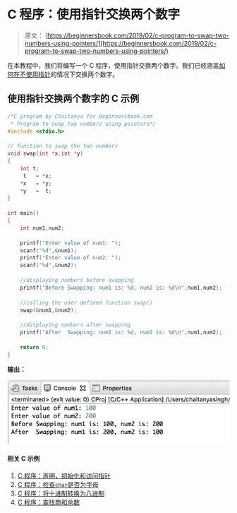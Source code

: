 # C 程序：使用指针交换两个数字

> 原文： [https://beginnersbook.com/2019/02/c-program-to-swap-two-numbers-using-pointers/](https://beginnersbook.com/2019/02/c-program-to-swap-two-numbers-using-pointers/)

在本教程中，我们将编写一个 C 程序，使用指针交换两个数字。我们已经涵盖[如何在不使用指针](https://beginnersbook.com/2017/09/c-program-to-swap-two-numbers/)的情况下交换两个数字。

## 使用指针交换两个数字的 C 示例

```c
/*C program by Chaitanya for beginnersbook.com
 * Program to swap two numbers using pointers*/
#include <stdio.h>

// function to swap the two numbers
void swap(int *x,int *y)
{
    int t;
     t   = *x;
    *x   = *y;
    *y   =  t;
}

int main()
{
    int num1,num2;

    printf("Enter value of num1: ");
    scanf("%d",&num1);
    printf("Enter value of num2: ");
    scanf("%d",&num2);

    //displaying numbers before swapping
    printf("Before Swapping: num1 is: %d, num2 is: %d\n",num1,num2);

    //calling the user defined function swap()
    swap(&num1,&num2);

    //displaying numbers after swapping
    printf("After  Swapping: num1 is: %d, num2 is: %d\n",num1,num2);

    return 0;
}
```

**输出：**

![C Program to swap two numbers using pointers](img/272678b41ab016461c011f3619ccddb3.jpg)

#### 相关 C 示例

1.  [C 程序：声明，初始化和访问指针](https://beginnersbook.com/2019/02/c-program-to-create-initialize-and-access-a-pointer-variable/)
2.  [C 程序：检查`char`是否为字母](https://beginnersbook.com/2017/09/c-program-to-check-whether-a-character-is-an-alphabet-or-not/)
3.  [C 程序：将十进制转换为八进制](https://beginnersbook.com/2017/09/c-program-to-convert-decimal-to-octal-number/)
4.  [C 程序：查找商和余数](https://beginnersbook.com/2017/09/c-program-to-find-quotient-and-remainder/)